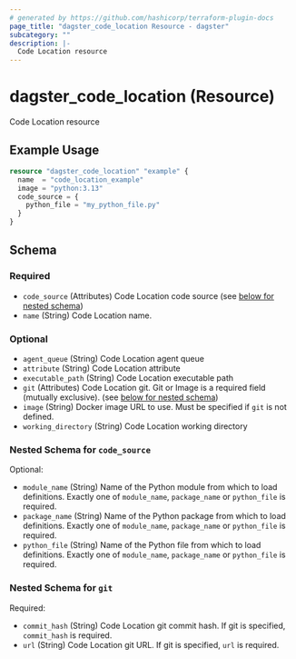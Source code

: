 ```yaml
---
# generated by https://github.com/hashicorp/terraform-plugin-docs
page_title: "dagster_code_location Resource - dagster"
subcategory: ""
description: |-
  Code Location resource
---
```


# dagster_code_location (Resource)

Code Location resource

## Example Usage

```terraform
resource "dagster_code_location" "example" {
  name  = "code_location_example"
  image = "python:3.13"
  code_source = {
    python_file = "my_python_file.py"
  }
}
```

<!-- schema generated by tfplugindocs -->
## Schema

### Required

- `code_source` (Attributes) Code Location code source (see [below for nested schema](#nestedatt--code_source))
- `name` (String) Code Location name.

### Optional

- `agent_queue` (String) Code Location agent queue
- `attribute` (String) Code Location attribute
- `executable_path` (String) Code Location executable path
- `git` (Attributes) Code Location git. Git or Image is a required field (mutually exclusive). (see [below for nested schema](#nestedatt--git))
- `image` (String) Docker image URL to use. Must be specified if `git` is not defined.
- `working_directory` (String) Code Location working directory

<a id="nestedatt--code_source"></a>
### Nested Schema for `code_source`

Optional:

- `module_name` (String) Name of the Python module from which to load definitions. Exactly one of `module_name`, `package_name` or `python_file` is required.
- `package_name` (String) Name of the Python package from which to load definitions. Exactly one of `module_name`, `package_name` or `python_file` is required.
- `python_file` (String) Name of the Python file from which to load definitions. Exactly one of `module_name`, `package_name` or `python_file` is required.


<a id="nestedatt--git"></a>
### Nested Schema for `git`

Required:

- `commit_hash` (String) Code Location git commit hash. If git is specified, `commit_hash` is required.
- `url` (String) Code Location git URL. If git is specified, `url` is required.
